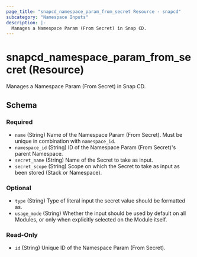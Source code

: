 ```yaml
---
page_title: "snapcd_namespace_param_from_secret Resource - snapcd"
subcategory: "Namespace Inputs"
description: |-
  Manages a Namespace Param (From Secret) in Snap CD.
---
```


# snapcd_namespace_param_from_secret (Resource)

Manages a Namespace Param (From Secret) in Snap CD.




<!-- schema generated by tfplugindocs -->
## Schema

### Required

- `name` (String) Name of the Namespace Param (From Secret).  Must be unique in combination with `namespace_id`.
- `namespace_id` (String) ID of the Namespace Param (From Secret)'s parent Namespace.
- `secret_name` (String) Name of the Secret to take as input.
- `secret_scope` (String) Scope on which the Secret to take as input as been stored (Stack or Namespace).

### Optional

- `type` (String) Type of literal input the secret value should be formatted as.
- `usage_mode` (String) Whether the input should be used by default on all Modules, or only when explicitly selected on the Module itself.

### Read-Only

- `id` (String) Unique ID of the Namespace Param (From Secret).
